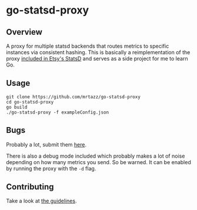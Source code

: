 # go-statsd-proxy

## Overview
A proxy for multiple statsd backends that routes metrics to specific instances
via consistent hashing. This is basically a reimplementation of the proxy
[included in Etsy's StatsD][statsd-proxy] and serves as a side project for me
to learn Go.

## Usage
```
git clone https://github.com/mrtazz/go-statsd-proxy
cd go-statsd-proxy
go build
./go-statsd-proxy -f exampleConfig.json
```

## Bugs
Probably a lot, submit them
[here](https://github.com/mrtazz/go-statsd-proxy/issues).

There is also a debug mode included which probably makes a lot of noise
depending on how many metrics you send. So be warned. It can be enabled by
running the proxy with the `-d` flag.

## Contributing
Take a look at [the
guidelines](https://github.com/mrtazz/go-statsd-proxy/blob/master/CONTRIBUTING.md).


[statsd-proxy]: https://github.com/etsy/statsd/blob/master/proxy.js
